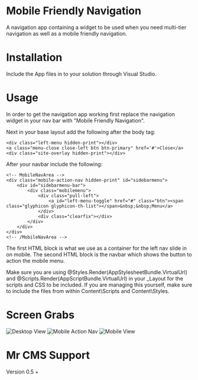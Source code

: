 # Mobile Friendly Navigation
A navigation app containing a widget to be used when you need multi-tier navigation as well as a mobile friendly navigation.

# Installation
Include the App files in to your solution through Visual Studio.

# Usage
In order to get the navigation app working first replace the navigation widget in your nav bar with "Mobile Friendly Navigation".

Next in your base layout add the following after the body tag:

	<div class="left-menu hidden-print"></div>
    <a class="menu-close close-left btn btn-primary" href='#'>Close</a>
    <div class="site-overlay hidden-print"></div>

After your navbar include the following:

	<!-- MobileNavArea -->
    <div class="mobile-action-nav hidden-print" id="sidebarmenu">
        <div id="sidebarmenu-bar">
            <div class="mobilemenu">
                <div class="pull-left">
                    <a id="left-menu-toggle" href="#" class="btn"><span class="glyphicon glyphicon-th-list"></span>&nbsp;&nbsp;Menu</a>
                </div>
                <div class="clearfix"></div>
            </div>
        </div>
    </div>
    <!-- /MobileNavArea -->

The first HTML block is what we use as a container for the left nav slide in on mobile. The second HTML block is the navbar which shows the button to action the mobile menu.

Make sure you are using @Styles.Render(AppStylesheetBundle.VirtualUrl) and @Scripts.Render(AppScriptBundle.VirtualUrl) in your _Layout for the scripts and CSS to be included. If you are managing this yourself, make sure to include the files from within Content\Scripts and Content\Styles.

# Screen Grabs

![Desktop View](https://mrcms.blob.core.windows.net/web/1/mobile-friendly-navigation/mobile-nav-1.png)
![Mobile Action Nav](https://mrcms.blob.core.windows.net/web/1/mobile-friendly-navigation/mobile-nav-2.png)
![Mobile View](https://mrcms.blob.core.windows.net/web/1/mobile-friendly-navigation/mobile-nav-3.png)

# Mr CMS Support
Version 0.5 +